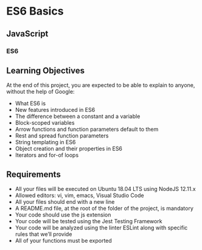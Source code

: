 <h1>ES6 Basics</h1>
<h2>JavaScript</h2>
<h3>ES6</h3>

<h2>Learning Objectives</h2>
At the end of this project, you are expected to be able to explain to anyone, without the help of Google:
<ul>
<li>What ES6 is</li>
<li>New features introduced in ES6</li>
<li>The difference between a constant and a variable</li>
<li>Block-scoped variables</li>
<li>Arrow functions and function parameters default to them</li>
<li>Rest and spread function parameters</li>
<li>String templating in ES6</li>
<li>Object creation and their properties in ES6</li>
<li>Iterators and for-of loops</li>
</ul>

<h2>Requirements</h2>
<ul>
<li>All your files will be executed on Ubuntu 18.04 LTS using NodeJS 12.11.x</li>
<li>Allowed editors: vi, vim, emacs, Visual Studio Code</li>
<li>All your files should end with a new line</li>
<li>A README.md file, at the root of the folder of the project, is mandatory</li>
<li>Your code should use the js extension</li>
<li>Your code will be tested using the Jest Testing Framework</li>
<li>Your code will be analyzed using the linter ESLint along with specific rules that we’ll provide</li>
<li>All of your functions must be exported</li>
</ul>